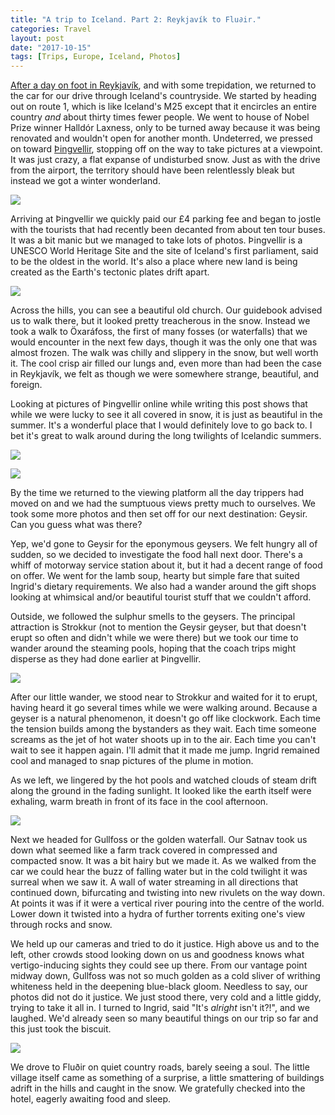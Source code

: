 ```yaml
---
title: "A trip to Iceland. Part 2: Reykjavík to Flu∂ir."
categories: Travel
layout: post
date: "2017-10-15"
tags: [Trips, Europe, Iceland, Photos]
---
```

[After a day on foot in Reykjavík](iceland-part-one), and with some trepidation, we returned to the car for our drive through Iceland's countryside. We started by heading out on route 1, which is like Iceland's M25 except that it encircles an entire country *and* about thirty times fewer people. We went to house of Nobel Prize winner Halldór Laxness, only to be turned away because it was being renovated and wouldn't open for another month. Undeterred, we pressed on toward [&THORN;ingvellir](https://en.wikipedia.org/wiki/Þingvellir), stopping off on the way to take pictures at a viewpoint. It was just crazy, a flat expanse of undisturbed snow. Just as with the drive from the airport, the territory should have been relentlessly bleak but instead we got a winter wonderland.

![](/assets/images/iceland/iceland_10.jpg)

Arriving at &THORN;ingvellir we quickly paid our £4 parking fee and began to jostle with the tourists that had recently been decanted from about ten tour buses. It was a bit manic but we managed to take lots of photos. &THORN;ingvellir is a UNESCO World Heritage Site and the site of Iceland's first parliament, said to be the oldest in the world. It's also a place where new land is being created as the Earth's tectonic plates drift apart.

![](/assets/images/iceland/iceland_11.jpg)

Across the hills, you can see a beautiful old church. Our guidebook advised us to walk there, but it looked pretty treacherous in the snow. Instead we took a walk to Öxaráfoss, the first of many fosses (or waterfalls) that we would encounter in the next few days, though it was the only one that was almost frozen. The walk was chilly and slippery in the snow, but well worth it. The cool crisp air filled our lungs and, even more than had been the case in Reykjavík, we felt as though we were somewhere strange, beautiful, and foreign.

Looking at pictures of &THORN;ingvellir online while writing this post shows that while we were lucky to see it all covered in snow, it is just as beautiful in the summer. It's a wonderful place that I would definitely love to go back to. I bet it's great to walk around during the long twilights of Icelandic summers.

![](/assets/images/iceland/iceland_12.jpg)

![](/assets/images/iceland/iceland_13.jpg)

By the time we returned to the viewing platform all the day trippers had moved on and we had the sumptuous views pretty much to ourselves. We took some more photos and then set off for our next destination: Geysir. Can you guess what was there?

Yep, we'd gone to Geysir for the eponymous geysers. We felt hungry all of sudden, so we decided to investigate the food hall next door. There's a whiff of motorway service station about it, but it had a decent range of food on offer. We went for the lamb soup, hearty but simple fare that suited Ingrid's dietary requirements. We also had a wander around the gift shops looking at whimsical and/or beautiful tourist stuff that we couldn't afford.

Outside, we followed the sulphur smells to the geysers. The principal attraction is Strokkur (not to mention the Geysir geyser, but that doesn't erupt so often and didn't while we were there) but we took our time to wander around the steaming pools, hoping that the coach trips might disperse as they had done earlier at &THORN;ingvellir.

![](/assets/images/iceland/iceland_14.jpg)

After our little wander, we stood near to Strokkur and waited for it to erupt, having heard it go several times while we were walking around. Because a geyser is a natural phenomenon, it doesn't go off like clockwork. Each time the tension builds among the bystanders as they wait. Each time someone screams as the jet of hot water shoots up in to the air. Each time you can't wait to see it happen again. I'll admit that it made me jump. Ingrid remained cool and managed to snap pictures of the plume in motion.

As we left, we lingered by the hot pools and watched clouds of steam drift along the ground in the fading sunlight. It looked like the earth itself were exhaling, warm breath in front of its face in the cool afternoon.

![](/assets/images/iceland/iceland_15.gif)

Next we headed for Gullfoss or the golden waterfall. Our Satnav took us down what seemed like a farm track covered in compressed and compacted snow. It was a bit hairy but we made it. As we walked from the car we could hear the buzz of falling water but in the cold twilight it was surreal when we saw it. A wall of water streaming in all directions that continued down, bifurcating and twisting into new rivulets on the way down. At points it was if it were a vertical river pouring into the centre of the world. Lower down it twisted into a hydra of further torrents exiting one's view through rocks and snow.

We held up our cameras and tried to do it justice. High above us and to the left, other crowds stood looking down on us and goodness knows what vertigo-inducing sights they could see up there. From our vantage point midway down, Gullfoss was not so much golden as a cold sliver of writhing whiteness held in the deepening blue-black gloom. Needless to say, our photos did not do it justice. We just stood there, very cold and a little giddy, trying to take it all in. I turned to Ingrid, said "It's *alright* isn't it?!", and we laughed. We'd already seen so many beautiful things on our trip so far and this just took the biscuit.

![](/assets/images/iceland/iceland_16.jpg)

We drove to Flu&eth;ir on quiet country roads, barely seeing a soul. The little village itself came as something of a surprise, a little smattering of buildings adrift in the hills and caught in the snow. We gratefully checked into the hotel, eagerly awaiting food and sleep.